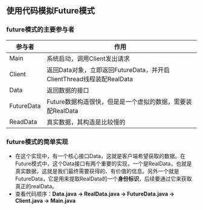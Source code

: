 ## 使用代码模拟Future模式

### future模式的主要参与者

| 参与者     | 作用                                                         |
| ---------- | ------------------------------------------------------------ |
| Main       | 系统启动，调用Client发出请求                                 |
| Client     | 返回Data对象，立即返回FutureData，并开启ClientThread线程装配RealData |
| Data       | 返回数据的接口                                               |
| FutureData | Future数据构造很快，但是是一个虚拟的数据，需要装配RealData   |
| ReadData   | 真实数据，其构造是比较慢的                                   |

### future模式的简单实现

* 在这个实现中，有一个核心接口Data，这就是客户端希望获取的数据。在Future模式中，这个Data接口有两个重要的实现，一个是RealData，也就是真实数据，这就是我们最终需要获得的、有价值的信息。另外一个就是FutureData，它是用来提取RealData的一个**身份标识**，后续要通过它来获取真正的realData。
* 查看代码顺序：**Data.java -> RealData.java -> FutureData.java -> Client.java -> Main.java**